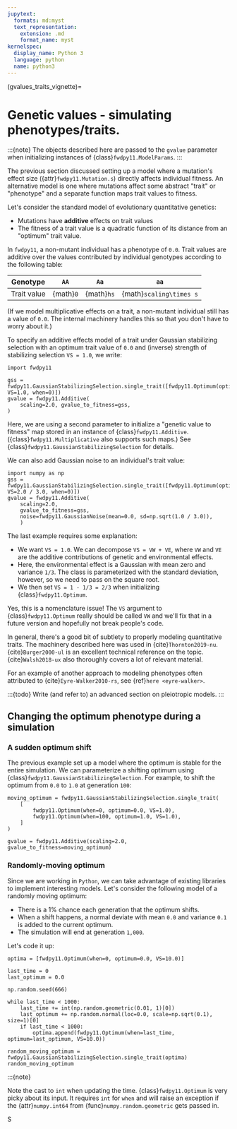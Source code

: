 ```yaml
---
jupytext:
  formats: md:myst
  text_representation:
    extension: .md
    format_name: myst
kernelspec:
  display_name: Python 3
  language: python
  name: python3
---
```


(gvalues_traits_vignette)=

# Genetic values - simulating phenotypes/traits.

:::{note}
The objects described here are passed to the `gvalue` parameter when initializing instances of {class}`fwdpy11.ModelParams`.
:::

The previous section discussed setting up a model where a mutation's effect size ({attr}`fwdpy11.Mutation.s`) directly affects individual fitness.
An alternative model is one where mutations affect some abstract "trait" or "phenotype" and a separate function maps trait values to fitness.

Let's consider the standard model of evolutionary quantitative genetics:

* Mutations have **additive** effects on trait values
* The fitness of a trait value is a quadratic function of its distance
  from an "optimum" trait value.

In `fwdpy11`, a non-mutant individual has a phenotype of `0.0`.
Trait values are additive over the values contributed by individual genotypes
according to the following table:

| Genotype    | `AA`      | `Aa`       | `aa`                    |
| ----------- | --------- | ---------- | ----------------------- |
| Trait value | {math}`0` | {math}`hs` | {math}`scaling\times s` |

(If we model multiplicative effects on a trait, a non-mutant individual still has a value of `0.0`.
The internal machinery handles this so that you don't have to worry about it.)

To specify an additive effects model of a trait under Gaussian stabilizing selection with an optimum trait value of `0.0` and (inverse) strength of stabilizing selection `VS = 1.0`, we write:

```{code-cell} python
import fwdpy11

gss = fwdpy11.GaussianStabilizingSelection.single_trait([fwdpy11.Optimum(optimum=0.0, VS=1.0, when=0)])
gvalue = fwdpy11.Additive(
    scaling=2.0, gvalue_to_fitness=gss,
)
```

Here, we are using a second parameter to initialize a "genetic value to fitness" map stored in an instance of {class}`fwdpy11.Additive`.
({class}`fwdpy11.Multiplicative` also supports such maps.)
See {class}`fwdpy11.GaussianStabilizingSelection` for details.

We can also add Gaussian noise to an individual's trait value:

```{code-cell} python
import numpy as np
gss = fwdpy11.GaussianStabilizingSelection.single_trait([fwdpy11.Optimum(optimum=0.0, VS=2.0 / 3.0, when=0)])
gvalue = fwdpy11.Additive(
    scaling=2.0,
    gvalue_to_fitness=gss,
    noise=fwdpy11.GaussianNoise(mean=0.0, sd=np.sqrt(1.0 / 3.0)),
    )
```

The last example requires some explanation:

* We want `VS = 1.0`.  We can decompose `VS = VW + VE`, where `VW` and `VE` are the additive contributions of genetic and environmental effects.
* Here, the environmental effect is a Gaussian with mean zero and variance `1/3`.
  The class is parameterized with the standard deviation, however, so we need to pass on the square root.
* We then set `VS = 1 - 1/3 = 2/3` when initializing {class}`fwdpy11.Optimum`.

Yes, this is a nomenclature issue!
The `VS` argument to {class}`fwdpy11.Optimum` really should be called `VW` and we'll fix that in a future version and hopefully not break people's code.

In general, there's a good bit of subtlety to properly modeling quantitative traits.
The machinery described here was used in {cite}`Thornton2019-nu`. {cite}`Burger2000-ul` is an excellent technical reference on the topic.
{cite}`Walsh2018-ux` also thoroughly covers a lot of relevant material.

For an example of another approach to modeling phenotypes often attributed to {cite}`Eyre-Walker2010-rs`, see {ref}`here <eyre-walker>`.

:::{todo}
Write (and refer to) an advanced section on pleiotropic models.
:::

## Changing the optimum phenotype during a simulation

### A sudden optimum shift

The previous example set up a model where the optimum is stable for the entire simulation.
We can parameterize a shifting optimum using {class}`fwdpy11.GaussianStabilizingSelection`.
For example, to shift the optimum from `0.0` to `1.0` at generation `100`:

```{code-cell} python
moving_optimum = fwdpy11.GaussianStabilizingSelection.single_trait(
    [
        fwdpy11.Optimum(when=0, optimum=0.0, VS=1.0),
        fwdpy11.Optimum(when=100, optimum=1.0, VS=1.0),
    ]
)

gvalue = fwdpy11.Additive(scaling=2.0, gvalue_to_fitness=moving_optimum)
```

### Randomly-moving optimum

Since we are working in `Python`, we can take advantage of existing libraries to implement interesting models.
Let's consider the following model of a randomly moving optimum:

* There is a 1% chance each generation that the optimum shifts.
* When a shift happens, a normal deviate with mean `0.0` and variance `0.1` is added to the current optimum.
* The simulation will end at generation `1,000`.

Let's code it up:

```{code-cell} python
optima = [fwdpy11.Optimum(when=0, optimum=0.0, VS=10.0)]

last_time = 0
last_optimum = 0.0

np.random.seed(666)

while last_time < 1000:
    last_time += int(np.random.geometric(0.01, 1)[0])
    last_optimum += np.random.normal(loc=0.0, scale=np.sqrt(0.1), size=1)[0]
    if last_time < 1000:
        optima.append(fwdpy11.Optimum(when=last_time, optimum=last_optimum, VS=10.0))

random_moving_optimum = fwdpy11.GaussianStabilizingSelection.single_trait(optima)
random_moving_optimum
```

:::{note}

Note the cast to `int` when updating the time.
{class}`fwdpy11.Optimum` is very picky about its input.
It requires `int` for `when` and will raise an exception if the {attr}`numpy.int64` from {func}`numpy.random.geometric` gets passed in.

S
